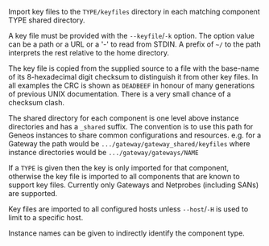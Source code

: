 Import key files to the `TYPE/keyfiles` directory in each matching component TYPE shared directory.

A key file must be provided with the `--keyfile`/`-k` option. The option value can be a path or a URL or a '-' to read from STDIN. A prefix of `~/` to the path interprets the rest relative to the home directory.

The key file is copied from the supplied source to a file with the base-name of its 8-hexadecimal digit checksum to distinguish it from other key files. In all examples the CRC is shown as `DEADBEEF` in honour of many generations of previous UNIX documentation. There is a very small chance of a checksum clash.

The shared directory for each component is one level above instance directories and has a `_shared` suffix. The convention is to use this path for Geneos instances to share common configurations and resources. e.g. for a Gateway the path would be `.../gateway/gateway_shared/keyfiles` where instance directories would be `.../gateway/gateways/NAME`

If a `TYPE` is given then the key is only imported for that component, otherwise the key file is imported to all components that are known to support key files. Currently only Gateways and Netprobes (including SANs) are supported.

Key files are imported to all configured hosts unless `--host`/`-H` is used to limit to a specific host.

Instance names can be given to indirectly identify the component type.
